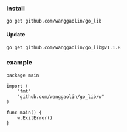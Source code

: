 ### Install 
```shell
go get github.com/wanggaolin/go_lib
```

#### Update
```shell
go get github.com/wanggaolin/go_lib@v1.1.8
```


### example
```shell
package main

import (
	"fmt"
	"github.com/wanggaolin/go_lib/w"
)

func main() {
	w.ExitError()
}

```